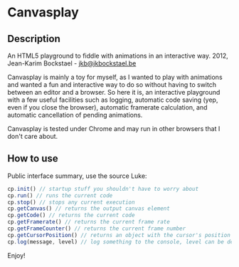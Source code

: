 # Canvasplay

## Description
An HTML5 <canvas> playground to fiddle with animations in an interactive way.
2012,  Jean-Karim Bockstael - <jkb@jkbockstael.be>

Canvasplay is mainly a toy for myself, as I wanted to play with <canvas> animations and wanted a fun and interactive way to do so without having to switch between an editor and a browser. So here it is, an interactive playground with a few useful facilities such as logging, automatic code saving (yep, even if you close the browser), automatic framerate calculation, and automatic cancellation of pending animations.

Canvasplay is tested under Chrome and may run in other browsers that I don't care about.

## How to use

Public interface summary, use the source Luke:

```js
cp.init() // startup stuff you shouldn't have to worry about
cp.run() // runs the current code
cp.stop() // stops any current execution
cp.getCanvas() // returns the output canvas element
cp.getCode() // returns the current code
cp.getFramerate() // returns the current frame rate
cp.getFrameCounter() // returns the current frame number
cp.getCursorPosition() // returns an object with the cursor's position relative to the canvas element
cp.log(message, level) // log something to the console, level can be debug|info|warning|error
```

Enjoy!
